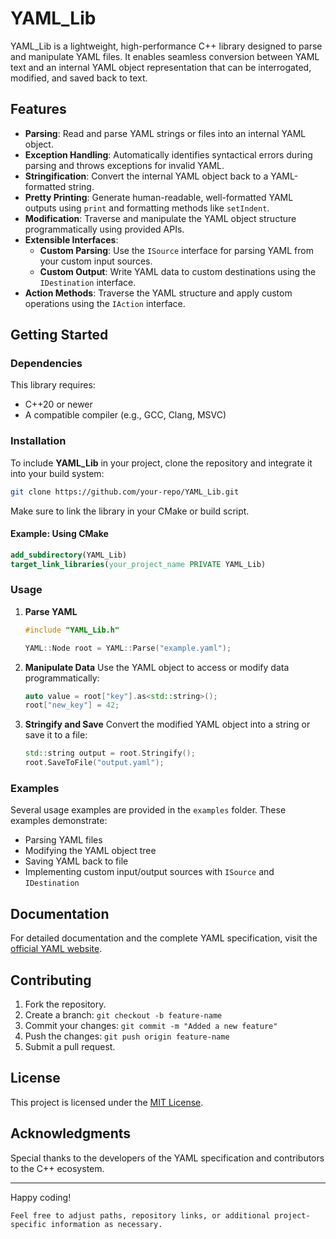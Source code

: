 # YAML_Lib

YAML_Lib is a lightweight, high-performance C++ library designed to parse and manipulate YAML files. It enables seamless conversion between YAML text and an internal YAML object representation that can be interrogated, modified, and saved back to text.

## Features

- **Parsing**: Read and parse YAML strings or files into an internal YAML object.
- **Exception Handling**: Automatically identifies syntactical errors during parsing and throws exceptions for invalid YAML.
- **Stringification**: Convert the internal YAML object back to a YAML-formatted string.
- **Pretty Printing**: Generate human-readable, well-formatted YAML outputs using `print` and formatting methods like `setIndent`.
- **Modification**: Traverse and manipulate the YAML object structure programmatically using provided APIs.
- **Extensible Interfaces**:
  - **Custom Parsing**: Use the `ISource` interface for parsing YAML from your custom input sources.
  - **Custom Output**: Write YAML data to custom destinations using the `IDestination` interface.
- **Action Methods**: Traverse the YAML structure and apply custom operations using the `IAction` interface.

## Getting Started

### Dependencies

This library requires:
- C++20 or newer
- A compatible compiler (e.g., GCC, Clang, MSVC)

### Installation

To include **YAML_Lib** in your project, clone the repository and integrate it into your build system:

```bash
git clone https://github.com/your-repo/YAML_Lib.git
```

Make sure to link the library in your CMake or build script.

#### Example: Using CMake
```cmake
add_subdirectory(YAML_Lib)
target_link_libraries(your_project_name PRIVATE YAML_Lib)
```

### Usage

1. **Parse YAML**
    ```cpp
    #include "YAML_Lib.h"

    YAML::Node root = YAML::Parse("example.yaml");
    ```

2. **Manipulate Data**
   Use the YAML object to access or modify data programmatically:
    ```cpp
    auto value = root["key"].as<std::string>();
    root["new_key"] = 42;
    ```

3. **Stringify and Save**
   Convert the modified YAML object into a string or save it to a file:
    ```cpp
    std::string output = root.Stringify();
    root.SaveToFile("output.yaml");
    ```

### Examples

Several usage examples are provided in the `examples` folder. These examples demonstrate:
- Parsing YAML files
- Modifying the YAML object tree
- Saving YAML back to file
- Implementing custom input/output sources with `ISource` and `IDestination`

## Documentation

For detailed documentation and the complete YAML specification, visit the [official YAML website](https://yaml.org/spec/1.2.2/).

## Contributing

1. Fork the repository.
2. Create a branch: `git checkout -b feature-name`
3. Commit your changes: `git commit -m "Added a new feature"`
4. Push the changes: `git push origin feature-name`
5. Submit a pull request.

## License

This project is licensed under the [MIT License](LICENSE).

## Acknowledgments

Special thanks to the developers of the YAML specification and contributors to the C++ ecosystem.

---
Happy coding!
```
Feel free to adjust paths, repository links, or additional project-specific information as necessary.
